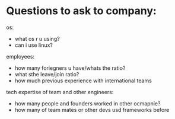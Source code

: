 # Questions to ask to company:


os:
-	what os r u using?
-	can i use linux?

employees:
-	how many foriegners u have/whats the ratio?
-	what sthe leave/join ratio?
-	how much previous experience with international teams

tech expertise of team and other engineers:
-	how many people and founders worked in other ocmapnie? 
- how many of team mates or other devs usd frameworks before
